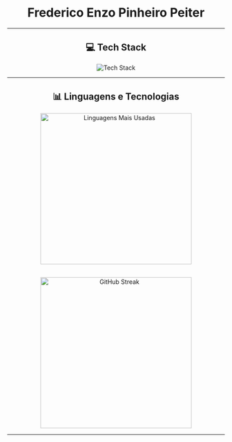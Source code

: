 <div align="center">
  <h1>Frederico Enzo Pinheiro Peiter</h1>
</div>

<hr>

<div align="center">
  <h2>💻 Tech Stack</h2>
  <img src="https://skillicons.dev/icons?i=java,js,ts,python,c,angular,spring,vue,postgres,github,vscode" alt="Tech Stack" />
</div>

<hr>

<div align="center">
  <h2>📊 Linguagens e Tecnologias</h2>
  <div style="display: flex; justify-content: center; gap: 30px; flex-wrap: wrap; align-items: center;">
    <img src="https://github-readme-stats.vercel.app/api/top-langs/?username=frederico-enzo&layout=compact&theme=radical" alt="Linguagens Mais Usadas" width="350" />
    <img src="https://github-readme-streak-stats.herokuapp.com/?user=frederico-enzo&theme=radical" alt="GitHub Streak" width="350" />
  </div>
</div>

<hr>
